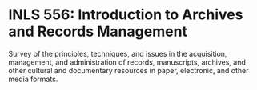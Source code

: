 # INLS 556: Introduction to Archives and Records Management

Survey of the principles, techniques, and issues in the acquisition, management, and administration of records, manuscripts, archives, and other cultural and documentary resources in paper, electronic, and other media formats.